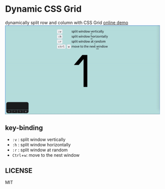 # Dynamic CSS Grid
dynamically split row and column with CSS Grid
[online demo](...)
![screenshot](./asset/screenshot.gif)

## key-binding
+ `:v`      : split window vertically 
+ `:h`      : split window horizontally 
+ `:r`      : split window at random 
+ `Ctrl`+`w`: move to the nest window

## LICENSE
MIT
